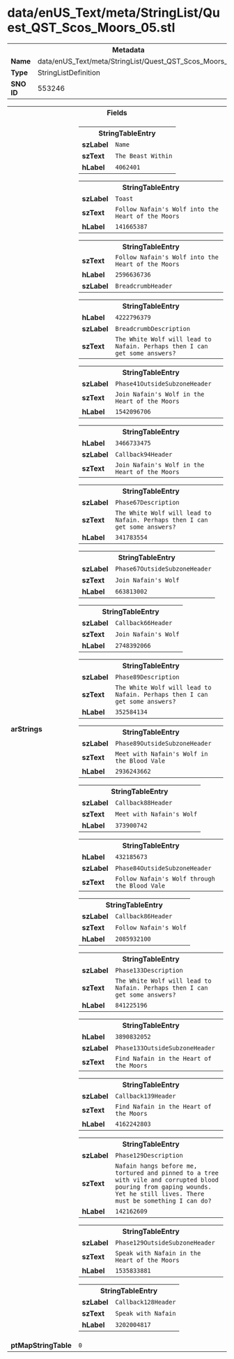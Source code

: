 <h1>data/enUS_Text/meta/StringList/Quest_QST_Scos_Moors_05.stl</h1><table><tr><th colspan="100%">Metadata</th></tr><tr><td><b>Name</b></td><td>data/enUS_Text/meta/StringList/Quest_QST_Scos_Moors_05.stl</td></tr><tr><td><b>Type</b></td><td>StringListDefinition</td></tr><tr><td><b>SNO ID</b></td><td>553246</td></tr></table>

<table><tr><th colspan="100%">Fields</th></tr><tr><td><b>arStrings</b></td><td><table><tr><th colspan="100%">StringTableEntry</th></tr><tr><td><b>szLabel</b></td><td><code>Name</code></td></tr><tr><td><b>szText</b></td><td><code>The Beast Within</code></td></tr><tr><td><b>hLabel</b></td><td><code>4062401</code></td></tr></table>


<table><tr><th colspan="100%">StringTableEntry</th></tr><tr><td><b>szLabel</b></td><td><code>Toast</code></td></tr><tr><td><b>szText</b></td><td><code>Follow Nafain's Wolf into the Heart of the Moors</code></td></tr><tr><td><b>hLabel</b></td><td><code>141665387</code></td></tr></table>


<table><tr><th colspan="100%">StringTableEntry</th></tr><tr><td><b>szText</b></td><td><code>Follow Nafain's Wolf into the Heart of the Moors</code></td></tr><tr><td><b>hLabel</b></td><td><code>2596636736</code></td></tr><tr><td><b>szLabel</b></td><td><code>BreadcrumbHeader</code></td></tr></table>


<table><tr><th colspan="100%">StringTableEntry</th></tr><tr><td><b>hLabel</b></td><td><code>4222796379</code></td></tr><tr><td><b>szLabel</b></td><td><code>BreadcrumbDescription</code></td></tr><tr><td><b>szText</b></td><td><code>The White Wolf will lead to Nafain. Perhaps then I can get some answers? </code></td></tr></table>


<table><tr><th colspan="100%">StringTableEntry</th></tr><tr><td><b>szLabel</b></td><td><code>Phase41OutsideSubzoneHeader</code></td></tr><tr><td><b>szText</b></td><td><code>Join Nafain's Wolf in the Heart of the Moors</code></td></tr><tr><td><b>hLabel</b></td><td><code>1542096706</code></td></tr></table>


<table><tr><th colspan="100%">StringTableEntry</th></tr><tr><td><b>hLabel</b></td><td><code>3466733475</code></td></tr><tr><td><b>szLabel</b></td><td><code>Callback94Header</code></td></tr><tr><td><b>szText</b></td><td><code>Join Nafain's Wolf in the Heart of the Moors</code></td></tr></table>


<table><tr><th colspan="100%">StringTableEntry</th></tr><tr><td><b>szLabel</b></td><td><code>Phase67Description</code></td></tr><tr><td><b>szText</b></td><td><code>The White Wolf will lead to Nafain. Perhaps then I can get some answers? </code></td></tr><tr><td><b>hLabel</b></td><td><code>341783554</code></td></tr></table>


<table><tr><th colspan="100%">StringTableEntry</th></tr><tr><td><b>szLabel</b></td><td><code>Phase67OutsideSubzoneHeader</code></td></tr><tr><td><b>szText</b></td><td><code>Join Nafain's Wolf</code></td></tr><tr><td><b>hLabel</b></td><td><code>663813002</code></td></tr></table>


<table><tr><th colspan="100%">StringTableEntry</th></tr><tr><td><b>szLabel</b></td><td><code>Callback66Header</code></td></tr><tr><td><b>szText</b></td><td><code>Join Nafain's Wolf</code></td></tr><tr><td><b>hLabel</b></td><td><code>2748392066</code></td></tr></table>


<table><tr><th colspan="100%">StringTableEntry</th></tr><tr><td><b>szLabel</b></td><td><code>Phase89Description</code></td></tr><tr><td><b>szText</b></td><td><code>The White Wolf will lead to Nafain. Perhaps then I can get some answers? </code></td></tr><tr><td><b>hLabel</b></td><td><code>352584134</code></td></tr></table>


<table><tr><th colspan="100%">StringTableEntry</th></tr><tr><td><b>szLabel</b></td><td><code>Phase89OutsideSubzoneHeader</code></td></tr><tr><td><b>szText</b></td><td><code>Meet with Nafain's Wolf in the Blood Vale</code></td></tr><tr><td><b>hLabel</b></td><td><code>2936243662</code></td></tr></table>


<table><tr><th colspan="100%">StringTableEntry</th></tr><tr><td><b>szLabel</b></td><td><code>Callback88Header</code></td></tr><tr><td><b>szText</b></td><td><code>Meet with Nafain's Wolf</code></td></tr><tr><td><b>hLabel</b></td><td><code>373900742</code></td></tr></table>


<table><tr><th colspan="100%">StringTableEntry</th></tr><tr><td><b>hLabel</b></td><td><code>432185673</code></td></tr><tr><td><b>szLabel</b></td><td><code>Phase84OutsideSubzoneHeader</code></td></tr><tr><td><b>szText</b></td><td><code>Follow Nafain's Wolf through the Blood Vale</code></td></tr></table>


<table><tr><th colspan="100%">StringTableEntry</th></tr><tr><td><b>szLabel</b></td><td><code>Callback86Header</code></td></tr><tr><td><b>szText</b></td><td><code>Follow Nafain's Wolf</code></td></tr><tr><td><b>hLabel</b></td><td><code>2085932100</code></td></tr></table>


<table><tr><th colspan="100%">StringTableEntry</th></tr><tr><td><b>szLabel</b></td><td><code>Phase133Description</code></td></tr><tr><td><b>szText</b></td><td><code>The White Wolf will lead to Nafain. Perhaps then I can get some answers? </code></td></tr><tr><td><b>hLabel</b></td><td><code>841225196</code></td></tr></table>


<table><tr><th colspan="100%">StringTableEntry</th></tr><tr><td><b>hLabel</b></td><td><code>3890832052</code></td></tr><tr><td><b>szLabel</b></td><td><code>Phase133OutsideSubzoneHeader</code></td></tr><tr><td><b>szText</b></td><td><code>Find Nafain in the Heart of the Moors</code></td></tr></table>


<table><tr><th colspan="100%">StringTableEntry</th></tr><tr><td><b>szLabel</b></td><td><code>Callback139Header</code></td></tr><tr><td><b>szText</b></td><td><code>Find Nafain in the Heart of the Moors</code></td></tr><tr><td><b>hLabel</b></td><td><code>4162242803</code></td></tr></table>


<table><tr><th colspan="100%">StringTableEntry</th></tr><tr><td><b>szLabel</b></td><td><code>Phase129Description</code></td></tr><tr><td><b>szText</b></td><td><code>Nafain hangs before me, tortured and pinned to a tree with vile and corrupted blood pouring from gaping wounds. Yet he still lives. There must be something I can do?</code></td></tr><tr><td><b>hLabel</b></td><td><code>142162609</code></td></tr></table>


<table><tr><th colspan="100%">StringTableEntry</th></tr><tr><td><b>szLabel</b></td><td><code>Phase129OutsideSubzoneHeader</code></td></tr><tr><td><b>szText</b></td><td><code>Speak with Nafain in the Heart of the Moors</code></td></tr><tr><td><b>hLabel</b></td><td><code>1535833881</code></td></tr></table>


<table><tr><th colspan="100%">StringTableEntry</th></tr><tr><td><b>szLabel</b></td><td><code>Callback128Header</code></td></tr><tr><td><b>szText</b></td><td><code>Speak with Nafain</code></td></tr><tr><td><b>hLabel</b></td><td><code>3202004817</code></td></tr></table>


</td></tr><tr><td><b>ptMapStringTable</b></td><td><code>0</code></td></tr></table>

